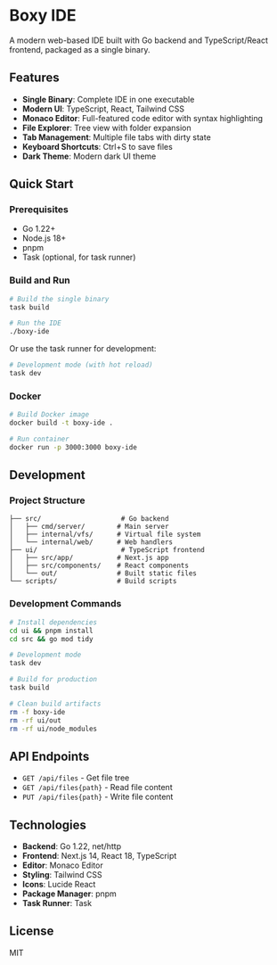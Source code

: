 # Boxy IDE

A modern web-based IDE built with Go backend and TypeScript/React frontend, packaged as a single binary.

## Features

- **Single Binary**: Complete IDE in one executable
- **Modern UI**: TypeScript, React, Tailwind CSS
- **Monaco Editor**: Full-featured code editor with syntax highlighting
- **File Explorer**: Tree view with folder expansion
- **Tab Management**: Multiple file tabs with dirty state
- **Keyboard Shortcuts**: Ctrl+S to save files
- **Dark Theme**: Modern dark UI theme

## Quick Start

### Prerequisites

- Go 1.22+
- Node.js 18+
- pnpm
- Task (optional, for task runner)

### Build and Run

```bash
# Build the single binary
task build

# Run the IDE
./boxy-ide
```

Or use the task runner for development:

```bash
# Development mode (with hot reload)
task dev
```

### Docker

```bash
# Build Docker image
docker build -t boxy-ide .

# Run container
docker run -p 3000:3000 boxy-ide
```

## Development

### Project Structure

```
├── src/                    # Go backend
│   ├── cmd/server/        # Main server
│   ├── internal/vfs/      # Virtual file system
│   └── internal/web/      # Web handlers
├── ui/                     # TypeScript frontend
│   ├── src/app/           # Next.js app
│   ├── src/components/    # React components
│   └── out/               # Built static files
└── scripts/               # Build scripts
```

### Development Commands

```bash
# Install dependencies
cd ui && pnpm install
cd src && go mod tidy

# Development mode
task dev

# Build for production
task build

# Clean build artifacts
rm -f boxy-ide
rm -rf ui/out
rm -rf ui/node_modules
```

## API Endpoints

- `GET /api/files` - Get file tree
- `GET /api/files{path}` - Read file content
- `PUT /api/files{path}` - Write file content

## Technologies

- **Backend**: Go 1.22, net/http
- **Frontend**: Next.js 14, React 18, TypeScript
- **Editor**: Monaco Editor
- **Styling**: Tailwind CSS
- **Icons**: Lucide React
- **Package Manager**: pnpm
- **Task Runner**: Task

## License

MIT 